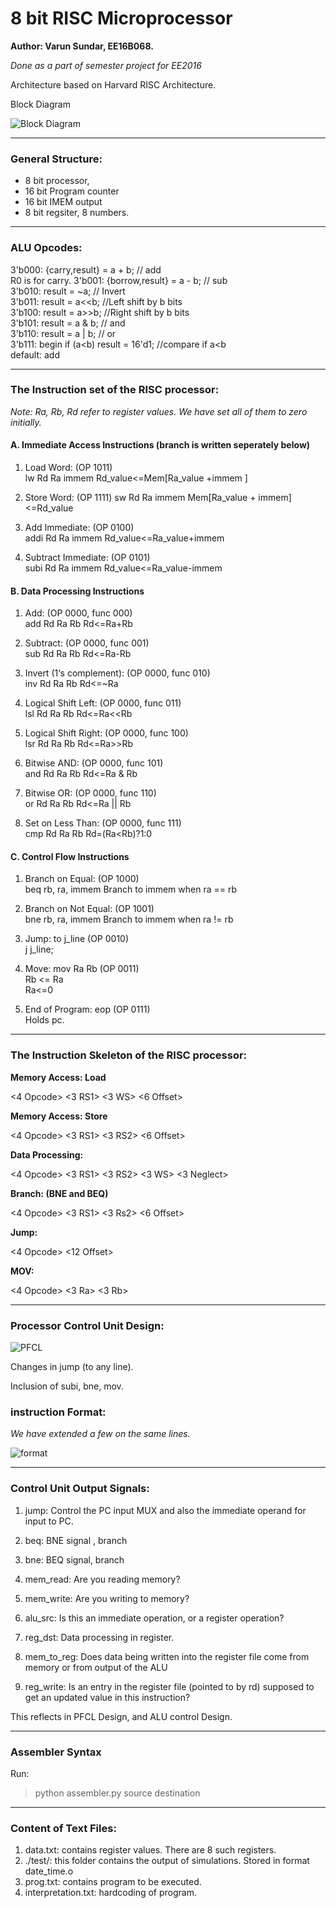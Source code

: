 # 8 bit RISC Microprocessor

**Author: Varun Sundar, EE16B068.**

_Done as a part of semester project for EE2016_

Architecture based on Harvard RISC Architecture.

Block Diagram

![*Block Diagram*](./Block_diag_8_bit.svg)

_________
### General Structure:

* 8 bit processor,
* 16 bit Program counter
* 16 bit IMEM output
* 8 bit regsiter, 8 numbers.
_________
### ALU Opcodes:

3'b000: {carry,result} = a + b; // add  
R0 is for carry.
3'b001: {borrow,result} = a - b; // sub  
3'b010: result = ~a;        // Invert  
3'b011: result = a<<b;     //Left shift by b bits  
3'b100: result = a>>b;     //Right shift by b bits  
3'b101: result = a & b; // and  
3'b110: result = a | b; // or  
3'b111: begin if (a<b) result = 16'd1; //compare if a<b  
default: add  

------------

### The Instruction set of the RISC processor:

_Note: Ra, Rb, Rd refer to register values. We have set all of them to zero initially._

#### A. Immediate Access Instructions (branch is written seperately below)
1. Load Word:  (OP 1011)  
               lw Rd Ra immem                 Rd_value<=Mem[Ra_value +immem ]

2. Store Word: (OP 1111)
               sw Rd Ra immem                 Mem[Ra_value + immem]<=Rd_value

3. Add Immediate: (OP 0100)  
    addi Rd Ra immem      Rd_value<=Ra_value+immem

4. Subtract Immediate: (OP 0101)  
    subi Rd Ra immem      Rd_value<=Ra_value-immem

#### B. Data Processing Instructions

1. Add:       (OP 0000, func 000)  
               add Rd Ra Rb   Rd<=Ra+Rb

2. Subtract:   (OP 0000, func 001)  
                sub Rd Ra Rb   Rd<=Ra-Rb

3. Invert (1‘s complement):    (OP 0000, func 010)  
               inv Rd Ra Rb   Rd<=~Ra

4. Logical Shift Left:        (OP 0000, func 011)  
               lsl Rd Ra Rb   Rd<=Ra<<Rb

5. Logical Shift Right:       (OP 0000, func 100)  
               lsr Rd Ra Rb   Rd<=Ra>>Rb

6. Bitwise AND:               (OP 0000, func 101)  
              and Rd Ra Rb   Rd<=Ra & Rb

7. Bitwise OR:                (OP 0000, func 110)  
              or Rd Ra Rb   Rd<=Ra || Rb

8. Set on Less Than:          (OP 0000, func 111)  
             cmp Rd Ra Rb   Rd=(Ra<Rb)?1:0

#### C. Control Flow Instructions
1. Branch on Equal:          (OP 1000)  
               beq rb, ra, immem
               Branch to immem when ra == rb

2. Branch on Not Equal:      (OP 1001)  
              bne rb, ra, immem
              Branch to immem when ra != rb

3. Jump: to j_line   (OP 0010)  
            j j_line;

4. Move: mov Ra Rb   (OP 0011)  
        Rb <= Ra  
        Ra<=0

5. End of Program: eop (OP 0111)  
        Holds pc.

--------

### The Instruction Skeleton of the RISC processor:

**Memory Access: Load**

  <4 Opcode>  <3 RS1> <3 WS>  <6 Offset>

**Memory Access: Store**

  <4 Opcode>  <3 RS1> <3 RS2>  <6 Offset>

**Data Processing:**

  <4 Opcode>  <3 RS1> <3 RS2>  <3 WS> <3 Neglect>


**Branch: (BNE and BEQ)**

  <4 Opcode>  <3 RS1> <3 Rs2>  <6 Offset>

**Jump:**

  <4 Opcode>  <12 Offset>

**MOV:**

<4 Opcode> <3 Ra> <3 Rb>

_________

### Processor Control Unit Design:

![PFCL](./opcode.png)

Changes in jump (to any line).

Inclusion of subi, bne, mov.

### instruction Format:

_We have extended a few on the same lines._

![format](./instr.png)

_________

### Control Unit Output Signals:


1. jump: Control the PC input MUX and also the immediate operand for input to PC.  

2. beq: BNE signal , branch

3. bne: BEQ signal, branch

4. mem_read: Are you reading memory?

5. mem_write: Are you writing to memory?

6. alu_src: Is this an immediate operation, or a register operation?

7. reg_dst: Data processing in register.    

8. mem_to_reg: Does data being written into the register file come from memory or from output of the ALU  

9. reg_write: Is an entry in the register file (pointed to by rd) supposed to get an updated value in this instruction?  


This reflects in PFCL Design, and ALU control Design.

_________

### Assembler Syntax

Run:

> python assembler.py source destination
_________

### Content of Text Files:

1. data.txt: contains register values. There are 8 such registers.
2. ./test/: this folder contains the output of simulations. Stored in format date_time.o
3. prog.txt: contains program to be executed.
4. interpretation.txt: hardcoding of program.
